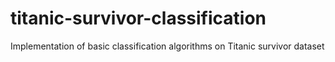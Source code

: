 # titanic-survivor-classification
Implementation of basic classification algorithms on Titanic survivor dataset
